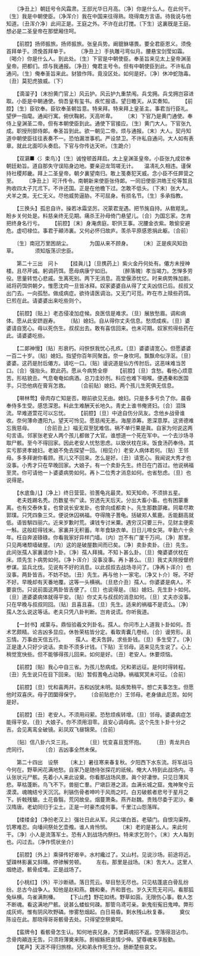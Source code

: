 <!-- { "loadSidebar": true } -->
　　〔净丑上〕朝廷号令风霜肃。王邸光华日月高。〔净〕你是什么人。在此何干。〔生〕我是中朝使臣。〔净浑介〕我在中国来往得熟。晓得南方言语。待我说与他知道。〔丑浑介净〕此间正是。王庭之外。不许在此打搅。〔下生〕这裏旣是王庭。想必是二圣皇帝在那壁厢住呵。 

　　【前腔】扬师振旅。扬师振旅。张皇兵势。阚貔貅堪畏。要全君臣恩义。须俛首拜单于。须俛首拜单于。 
　　〔净丑上〕手执雕弓弯似月。腰悬宝剑莹如霜。〔喝介〕你是什么人。到此处。〔生〕下官是中朝使臣。奉圣旨来见太上皇帝渊圣皇帝。把都们。烦与我通报。〔净丑〕俺君主号令。但有中朝使臣到此。不许私自通问。〔生〕俺奉圣旨来此。豺狼作阵。竟没区处。如何是好。〔净〕休冲蛇虺毒。〔丑〕莫犯虎狼威。〔下〕 

　　【滴溜子】〔末扮黄门官上〕风云护。风云护九重禁闱。兵戈拥。兵戈拥岂容进取。小臣是中朝通使。倘吾皇有玺书。疾忙报语。望日瞻天。从实奏知。 
　　【前腔】〔生〕臣钦奉。臣钦奉圣朝旨意。特来拜。特来拜上皇圣主。事君当行臣礼。望伊一指麾。通闻行寓。俯伏鞠躬。天高听卑。 
　　〔末〕下官乃是黄门通使。奉侍上皇渊圣二帝。但有本朝使臣到此。通使下官接应。〔生〕黄门大人。下官张九成。职授刑部侍郞。奉圣旨到此。欲一朝见二帝。烦与通报。〔末〕大人。契丹知道中朝使臣往往表奏不一。恐怕漏泄事机。严设禁卫。不许私自通问。大人如有表章。就此北面叩头奏启。下官与你传达天听。〔生跪介〕 

　　【双鸂■〈氵束鸟〉】〔生〕诚惶顿首拜启。太上皇渊圣皇帝。小臣张九成钦奉朝廷勑旨。道自那失守误陷身边地。要亲迎龙驾嗟无计。　　温凊礼久相违。谨保持社稷邦畿。拜上二圣皇帝。朝夕裏望南归。敢上笺奏犯天威。念小臣不任屛营之至。 
　　〔净丑上〕可汗传令。南朝新来使臣张侍郞。一同旧使臣洪皓王伦等暂且拘收四太子兀朮下。不许还国。正是在他檐下过。怎敢不低头。〔下末〕张大人。犬羊之类。无仁无义。尽他威势逼胁。不可屈身。有损名节。〔生〕多承指教。 

　　【三换头】孤忠自许。操若冰霜坚厉。况蒙君宠遇。把节旄自持。从敎羝乳。盼乡关何处是。料慈亲终无见期。痛杀王孙母倚门悬望儿。〔合〕为国忘家。怎肯把终身名行亏。 
　　【前腔】〔末〕身淹虏庭。职供王事。况腰金衣紫。敢偷安避危。虚叨禄位。事君于顚沛裏。又何必怀归故庐。羡杀平原感恩捐此躯。〔合前〕 

　　〔生〕南冠万里困胡尘。　　　　为国从来不顾身。 
　　〔末〕正是疾风知劲草。　　　　须知版荡识忠臣。 

　　第二十三出　问卜 
　　【挂眞儿】〔旦携药上〕紫火金丹何处有。僊方未授神楼。且尽芹诚。躬调药饵。愿母病康宁如旧。 
　　〔醉落魄〕孝当竭力。怎惮多劳役。思量转觉心悲戚。生离死别。两下无消息。高堂偃添忧忆。时来病势殊加剧。祗将药饵供朝夕。惟愿沈疴一旦皆冰释。奴家婆婆自从得了丈夫凶信已后。叔叔又出门去。一向孤愁。做成病症。欲待请医调治。又无门可觅。昨在市上赎些药饵。巳煎在此。请婆婆出来吃些则个。 

　　【前腔】〔贴上〕老态侵凌加症候。良医信是难求。〔旦〕展放愁眉。调和病体。愿从此安跻遐寿。 
　　〔贴〕媳妇。自从得你丈夫信息。愁烦成疾。〔旦〕婆婆请自宽心。毋以死伤生。叔叔出去。敢有喜信回来。也未可期。奴家煎得些药在此。请婆婆吃些。 

　　【二郞神慢】〔贴〕形衰朽。闷恹恹我忧心孔疚。〔旦〕婆婆请宽心。但愿婆婆一百二十岁。〔贴〕媳妇。指望你百年同聚首。奈一身坎坷。飘飘命似浮沤。〔旦〕婆婆。这药是肘后僊方。请吃一口。〔贴〕谩说道是仙方传肘后。这恶味难当苦口。〔合〕强抬头。飮此药。愿从今病势全瘳 
　　【前腔】〔旦〕含愁。看他心烦意苦。形枯貌丑。气息奄奄如病酒。总刀圭妙剂。料应也难下咽喉。便遇秦和医国手。只恐他病在膏肓怎救。 
　　〔合前贴〕媳妇。两个孩儿生死俱无信息。 

　　【啭林莺】骨肉存亡知是否。眼前欲见无由。媳妇。只是多多亏负了你。晨昏奉侍多生受。感恁深恩。料此生难酬天长地久。靑史上谁书俺贤妇。〔合〕泪珠流。早难道萱花可以忘忧。 
　　【前腔】〔旦〕中途自伤分凤友。念他乡战骨谁收。奈何薄命遭阳九。望天可怜见。愿慈闱无恙。海屋添筹。恩深意厚。这贤德难忘我慈母。 
　　〔合前丑上〕福无双至犹难信。祸不单行果是眞。自家为何说这两句言语。邻家张老安人两个孩儿都做了大官。谁想道一个死在军中。一个去沙场寻取尸骸。至今不得回家。因此老安人忧愁思虑。以致伏枕在床。饭食汤药奉侍。其实亏那贤孝媳妇。老娘不免去探望一回。〔相见介〕老安人病体若何。〔贴〕王邻母。多多拜谢你看顾。孩儿又不回来。怎么是好。〔丑〕请宽心。我闻说大秀才也没事。小秀才只在早晚回家。大娘子。有一个卖卦先生。终日在门首过。他说祸福至灵。你可请他一卜婆婆病势如何。再卜二位秀才消息如何。也省愁虑。〔旦〕也说得是。 

　　【水底鱼儿】〔净上〕终日营营。验蓍龟兆最灵。知天知命。不须排五星。 
　　老夫姓踢名秃。历数星书广读。穷透先天后天。分出大畜小畜。也有困蒙重离。也有交泰休复。也曾说长安发卦。也曾向成都卖卜。先生那数邵雍。同辈尽欺郭璞。只凭四象三爻。便说休囚祸福。夺得隗子蓍龟。括破郑人蕉鹿。舌能翻高就低。语皆騈四丽六。近来岁歉时荒。课钱专讨米粟。遇穷汉只要三升。见财主便索一斛。这般趁得钱米。家裏并无积蓄。年年食缺衣单。日日儿啼女哭。辛勤六十余年。枉自奔波碌碌。你看我家好异样门墙。〔内〕岂不有广厦千万间。〔净〕那里。只见两堵颓墙破屋。〔内〕这的是破屋数间而已矣。〔净〕卖卦卖卦。〔丑〕先生。此间张孺人家裏请你卜卦。〔净〕孺人拜揖。不知卜甚么卦。〔旦〕俺婆婆伏枕在床。烦先生卜病势如何。〔净卜诨介〕没事没事。再卜甚么。〔旦〕我丈夫除授督府参谋。监兵北伐。见说有不好的消息。以此叔叔去战场寻问了。〔净再卜诨介〕也没事。两卦皆吉。不妨不妨。〔丑〕先生。再与他卜一家宅。〔净又卜介〕呀。不好不好。早晚却有天番地覆。这等一头横祸。〔旦悲介丑〕孺人。你婆婆是病人。不要哀伤。只说前面这两卦皆吉便了。〔旦〕也说得是。〔贴〕媳妇。先生卦卜如何。〔旦〕道婆婆病体就得平安。〔贴〕你丈夫与叔叔的消息如何。〔旦〕丈夫亦没事。只在早晚与叔叔同回。〔贴〕且喜且喜。〔旦〕先生。适来的祸福不是谎么。〔净〕孺人怎么说这等话。老夫只凭八卦判断。岂肯说谎。你听我道。 

　　【一封书】咸蒙与。鼎恒验羲文列卦名。孺人。你问市上人道我卜卦如何。吾术艺颇精。论吉凶多显应。休咎荣枯皆分定。看取靑囊几卷经。〔合〕谩劳形。且忘情。万事由天信五行。 
　　孺人。老夫吿辞。求些卦钱。〔旦〕多生受了。〔净〕正是逢人只好少说话。卖卦不须多计钱。〔下贴〕王邻母。适来见先生说了。心上稍觉宽快些。但不能够得孩儿回来。如何是好。〔丑〕老安人。休要烦恼。 

　　【前腔】〔贴〕我心中自三省。为孩儿愁病成。兄和弟远征。是何时得转程。〔丑〕先生说只在目下回来。〔贴〕暂假蓍龟占动静。祸福冥冥未可征。〔合前〕 

　　【前腔】〔旦〕忧和喜两幷。吉和凶犹未明。姑疾势稍平。想亡夫事怎生。但愿他时双喜庆。母子团圞得保宁。 
　　〔合前贴悲介〕王邻母。老身値此厄苦。如何是好。 

　　【前腔】〔丑〕老安人。不须用闷萦。恐愁烦疾转增。〔旦〕邻母。婆婆病症怎能得平安。〔丑〕大娘子。你不须用泪零。且安心调母病。这个先生卜卦十分之吉。会见离鸾全破镜。彩凤双飞昼锦荣。〔合前〕 

　　〔贴〕信八卦六爻三兆。　　　　〔旦〕忧变喜且宽怀抱。 
　　〔丑〕靑龙共白虎同行。　　　　〔合〕吉凶事全然未保。 

　　第二十四出　设祭 
　　〔末上〕暑往寒来春复秋。夕阳西下水东流。将军战马今何在。野草闲花满地愁。自家乃是随侍张探花的祇候。俺大人特到此战场内。寻认张状元尸骸。先着小人来此设奠。你看那战场风景。眞个好凄惨。只见日薄风悲。草枯蓬断。鸟飞不下。兽挺亡羣。尸塡巨港之涯。血满长城之窟。鬼神聚兮云漠漠。魂魄结兮天沉沉。利镞伤骨者呻吟于风雨之时。白刃破骸者悲号于星月之下。折戟残鎗。土花昏翳。荒冈故垒。烟蔓萧条。燕齐赵魏。贵贱尽委于泥沙。秦汉隋唐。老幼同归于尘土。正是一时豪杰成何事。千里江山怨落晖。 

　　【缕缕金】〔净扮老汉上〕强壮日此从军。风尘堪白首。老辕门。自恨沟渠殍。饥寒难忍。向墦间祭处乞壶飧。谁人肯怜悯。 
　　〔末〕老的是甚么人。来此何干。〔净〕小人是流落军士。恐有人到战场内祭扫。特来求乞则个。〔末〕大人每到也。闪过去。〔净作慌状坐介〕 

　　【前腔】〔外上〕乘驿传好艰辛。水村纔过了。又山村。见说沙场。前途将近。望疎林影裏又斜曛。停骖解劳顿。 
　　左右。那里是战场。〔末〕吿大人。这里人烟绝迹。骸骨成堆。正是战场了。 

　　【小桃红】〔外〕平沙断碛。落日荒云。举目愁无尽也。只见枯蓬底白骨乱纷纷。总古今战争人。知他是赵和燕。魏和秦。齐和晋也。岁久天荒无可问。看那狐兔纵横。鸟雀满荆榛。 
　　【下山虎】野花如绣。野草如茵。无限伤心事。敎人怎不断魂。看这满地尸骸。说甚么蝼蚁何疎。那管乌鸢可亲。新鬼衔寃旧鬼呻。弊形成灰烬。惟有阴风吹野磷。惨雾愁烟起。白日易昏。剩水残山秋复春。 
　　奠仪陈设在此。那晓得哥哥骸骨去处。只得望空祭奠呵。 

　　【蛮牌令】看骸骨怎生认。知何地丧兄身。万里羁魂招不返。空落得泪沾巾。念骨肉顚连无吿。只须将薄奠来陈。酹椒觞把哀情少伸。望尊魂来享殷勤。 
　　【尾声】天涯不得归旅榇。兄和弟永作死生分。肠断楚些哀文。 
